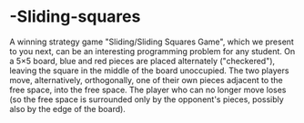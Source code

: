 # -Sliding-squares
A winning strategy game "Sliding/Sliding Squares Game", which we present to you next, can be an interesting programming problem for any student. On a 5×5 board, blue and red pieces are placed alternately ("checkered"), leaving the square in the middle of the board unoccupied.
The two players move, alternatively, orthogonally, one of their own pieces adjacent to the free space, into the free space.
The player who can no longer move loses (so the free space is surrounded only by the opponent's pieces, possibly also by the edge of the board).
